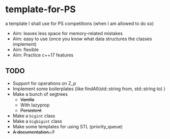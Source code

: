 # template-for-PS
a template I shall use for PS competitions (when I am allowed to do so)

* Aim: leaves less space for memory-related mistakes
* Aim: easy to use (once you know what data structures the classes implement)
* Aim: flexible
* Aim: Practice c++17 features

## TODO

* Support for operations on Z_p
* Implement some boilerplates (like findAll(std::string from, std::string to) )
* Make a bunch of segtrees
  * ~~Vanilla~~
  * With lazyprop
  * ~~Persistent~~
* Make a `bigint` class
* Make a `bigbigint` class
* Make some templates for using STL (priority_queue)
* ~~A documentation...?~~
